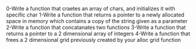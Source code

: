 0-Write a function that craetes an array of chars, and initializes it with specific char
1-Write a function that returns a pointer to a newly allocated space in memory which contains a copy of the string given as a parameter
2-Write a function that concatanates two functions
3-Write a function that returns a pointer to a 2 dimensional array of integers
4-Write a function that frees a 2 dimensional grid previously created by your alloc grid function

